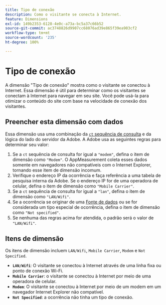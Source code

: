 ```yaml
---
title: Tipo de conexão
description: Como o visitante se conecta à Internet.
feature: Dimensions
exl-id: 149b2353-6128-4e0c-a73a-bc5a37c66b52
source-git-commit: ac3748826d9907cc68076ad39e865f39ea903cf2
workflow-type: tm+mt
source-wordcount: '235'
ht-degree: 100%

---
```


# Tipo de conexão

A dimensão &quot;Tipo de conexão&quot; mostra como o visitante se conectou à Internet. Essa dimensão é útil para determinar como os visitantes se conectam à Internet para navegar em seu site. Você pode usá-la para otimizar o conteúdo do site com base na velocidade de conexão dos visitantes.

## Preencher esta dimensão com dados

Essa dimensão usa uma combinação da [`ct` sequência de consulta](/help/implement/validate/query-parameters.md) e da lógica do lado do servidor da Adobe. A Adobe usa as seguintes regras para determinar seu valor:

1. Se a `ct` sequência de consulta for igual a `"modem"`, defina o item de dimensão como `"Modem"`. O AppMeasurement coleta esses dados somente em navegadores não compatíveis com o Internet Explorer, tornando esse item de dimensão incomum.
1. Verifique o endereço IP da ocorrência e faça referência a uma tabela de pesquisa interna da Adobe. Se o endereço IP for de uma operadora de celular, defina o item de dimensão como `"Mobile Carrier"`.
1. Se a `ct` sequência de consulta for igual a `"lan"`, defina o item de dimensão como `"LAN/Wifi"`.
1. Se a ocorrência se originar de uma [Fonte de dados](/help/import/data-sources/overview.md) ou se for considerada um tipo especial de ocorrência, defina o item de dimensão como `"Not specified"`.
1. Se nenhuma das regras acima for atendida, o padrão será o valor de `"LAN/Wifi"`.

## Itens de dimensão

Os itens de dimensão incluem `LAN/Wifi`, `Mobile Carrier`, `Modem` e `Not Specified`.

* **`LAN/Wifi`**: O visitante se conectou à Internet através de uma linha fixa ou ponto de conexão Wi-Fi.
* **`Mobile Carrier`**: o visitante se conectou à Internet por meio de uma operadora de celular.
* **`Modem`**: O visitante se conectou à Internet por meio de um modem em um navegador Internet Explorer não compatível.
* **`Not Specified`**: a ocorrência não tinha um tipo de conexão.
